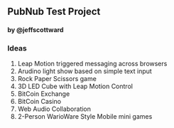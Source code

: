 ## PubNub Test Project
#### by @jeffscottward

### Ideas
1. Leap Motion triggered messaging across browsers
2. Arudino light show based on simple text input
3. Rock Paper Scissors game
4. 3D LED Cube with Leap Motion Control
5. BitCoin Exchange
6. BitCoin Casino
7. Web Audio Collaboration
8. 2-Person WarioWare Style Mobile mini games
